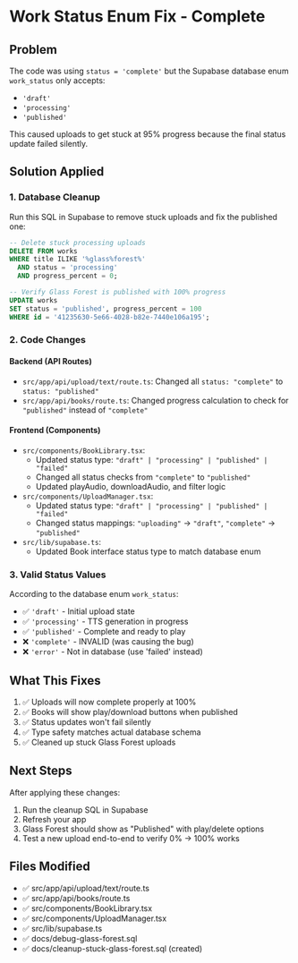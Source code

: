# Work Status Enum Fix - Complete

## Problem

The code was using `status = 'complete'` but the Supabase database enum `work_status` only accepts:

- `'draft'`
- `'processing'`
- `'published'`

This caused uploads to get stuck at 95% progress because the final status update failed silently.

## Solution Applied

### 1. Database Cleanup

Run this SQL in Supabase to remove stuck uploads and fix the published one:

```sql
-- Delete stuck processing uploads
DELETE FROM works
WHERE title ILIKE '%glass%forest%'
  AND status = 'processing'
  AND progress_percent = 0;

-- Verify Glass Forest is published with 100% progress
UPDATE works
SET status = 'published', progress_percent = 100
WHERE id = '41235630-5e66-4028-b82e-7440e106a195';
```

### 2. Code Changes

#### Backend (API Routes)

- `src/app/api/upload/text/route.ts`: Changed all `status: "complete"` to `status: "published"`
- `src/app/api/books/route.ts`: Changed progress calculation to check for `"published"` instead of `"complete"`

#### Frontend (Components)

- `src/components/BookLibrary.tsx`:
  - Updated status type: `"draft" | "processing" | "published" | "failed"`
  - Changed all status checks from `"complete"` to `"published"`
  - Updated playAudio, downloadAudio, and filter logic
- `src/components/UploadManager.tsx`:
  - Updated status type: `"draft" | "processing" | "published" | "failed"`
  - Changed status mappings: `"uploading"` → `"draft"`, `"complete"` → `"published"`
- `src/lib/supabase.ts`:
  - Updated Book interface status type to match database enum

### 3. Valid Status Values

According to the database enum `work_status`:

- ✅ `'draft'` - Initial upload state
- ✅ `'processing'` - TTS generation in progress
- ✅ `'published'` - Complete and ready to play
- ❌ `'complete'` - INVALID (was causing the bug)
- ❌ `'error'` - Not in database (use 'failed' instead)

## What This Fixes

1. ✅ Uploads will now complete properly at 100%
2. ✅ Books will show play/download buttons when published
3. ✅ Status updates won't fail silently
4. ✅ Type safety matches actual database schema
5. ✅ Cleaned up stuck Glass Forest uploads

## Next Steps

After applying these changes:

1. Run the cleanup SQL in Supabase
2. Refresh your app
3. Glass Forest should show as "Published" with play/delete options
4. Test a new upload end-to-end to verify 0% → 100% works

## Files Modified

- ✅ src/app/api/upload/text/route.ts
- ✅ src/app/api/books/route.ts
- ✅ src/components/BookLibrary.tsx
- ✅ src/components/UploadManager.tsx
- ✅ src/lib/supabase.ts
- ✅ docs/debug-glass-forest.sql
- ✅ docs/cleanup-stuck-glass-forest.sql (created)
